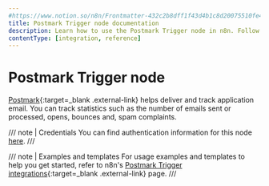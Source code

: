 ```yaml
---
#https://www.notion.so/n8n/Frontmatter-432c2b8dff1f43d4b1c8d20075510fe4
title: Postmark Trigger node documentation
description: Learn how to use the Postmark Trigger node in n8n. Follow technical documentation to integrate Postmark Trigger node into your workflows.
contentType: [integration, reference]
---
```


# Postmark Trigger node

[Postmark](https://postmarkapp.com){:target=_blank .external-link} helps deliver and track application email. You can track statistics such as the number of emails sent or processed, opens, bounces and, spam complaints.

/// note | Credentials
You can find authentication information for this node [here](/integrations/builtin/credentials/postmark.md).
///

///  note  | Examples and templates
For usage examples and templates to help you get started, refer to n8n's [Postmark Trigger integrations](https://n8n.io/integrations/postmark-trigger/){:target=_blank .external-link} page.
///
